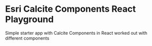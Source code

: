 # Esri Calcite Components React Playground
Simple starter app with Calcite Components in React worked out with different components
